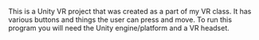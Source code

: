 This is a Unity VR project that was created as a part of my VR class. It has various buttons and things the user can press and move. To run this program you will need the Unity engine/platform and a VR headset.
